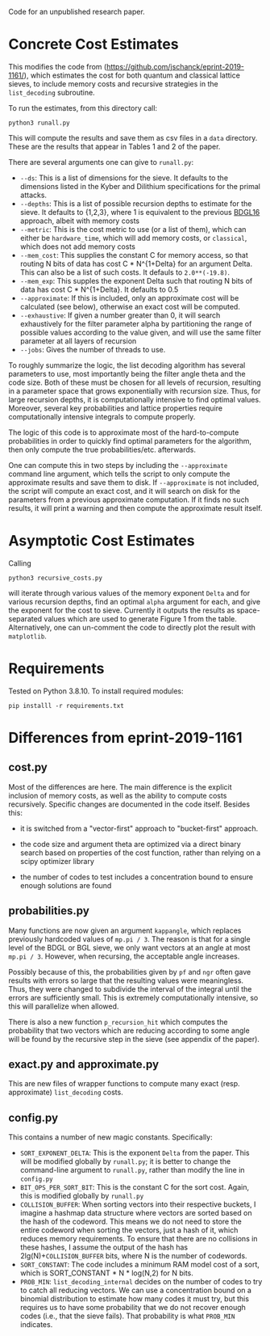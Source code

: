 Code for an unpublished research paper.

# Concrete Cost Estimates
This modifies the code from (https://github.com/jschanck/eprint-2019-1161/), which estimates the cost for both quantum and classical lattice sieves, to include memory costs and recursive strategies in the `list_decoding` subroutine.

To run the estimates, from this directory call:

```
python3 runall.py
```

This will compute the results and save them as csv files in a `data` directory. These are the results that appear in Tables 1 and 2 of the paper.

There are several arguments one can give to `runall.py`:

- `--ds`: This is a list of dimensions for the sieve. It defaults to the dimensions listed in the Kyber and Dilithium specifications for the primal attacks.
- `--depths`: This is a list of possible recursion depths to estimate for the sieve. It defaults to {1,2,3}, where 1 is equivalent to the previous [BDGL16](https://eprint.iacr.org/2015/1128) approach, albeit with memory costs
- `--metric`: This is the cost metric to use (or a list of them), which can either be `hardware_time`, which will add memory costs, or `classical`, which does not add memory costs
- `--mem_cost`: This supplies the constant C for memory access, so that routing N bits of data has cost C * N^{1+Delta} for an argument Delta. This can also be a list of such costs. It defauls to `2.0**(-19.8)`.
- `--mem_exp`: This supples the exponent Delta such that routing N bits of data has cost C * N^{1+Delta}. It defaults to 0.5
- `--approximate`: If this is included, only an approximate cost will be calculated (see below), otherwise an exact cost will be computed.
- `--exhaustive`: If given a number greater than 0, it will search exhaustively for the filter parameter alpha by partitioning the range of possible values according to the value given, and will use the same filter parameter at all layers of recursion
- `--jobs`: Gives the number of threads to use.

To roughly summarize the logic, the list decoding algorithm has several parameters to use, most importantly being the filter angle theta and the code size. Both of these must be chosen for all levels of recursion, resulting in a parameter space that grows exponentially with recursion size. Thus, for large recursion depths, it is computationally intensive to find optimal values. Moreover, several key probabilities and lattice properties require computationally intensive integrals to compute properly. 

The logic of this code is to approximate most of the hard-to-compute probabilities in order to quickly find optimal parameters for the algorithm, then only compute the true probabilities/etc. afterwards.

One can compute this in two steps by including the `--approximate` command line argument, which tells the script to only compute the approximate results and save them to disk. If `--approximate` is not included, the script will compute an exact cost, and it will search on disk for the parameters from a previous approximate computation. If it finds no such results, it will print a warning and then compute the approximate result itself.

# Asymptotic Cost Estimates

Calling

```
python3 recursive_costs.py
```
will iterate through various values of the memory exponent `Delta` and for various recursion depths, find an optimal `alpha` argument for each, and give the exponent for the cost to sieve. Currently it outputs the results as space-separated values which are used to generate Figure 1 from the table. Alternatively, one can un-comment the code to directly plot the result with `matplotlib`.

# Requirements

Tested on Python 3.8.10. To install required modules:

```
pip installl -r requirements.txt
```

# Differences from eprint-2019-1161

## cost.py

Most of the differences are here. The main difference is the explicit inclusion of memory costs, as well as the ability to compute costs recursively. Specific changes are documented in the code itself. Besides this:

- it is switched from a "vector-first" approach to "bucket-first" approach.

- the code size and argument theta are optimized via a direct binary search based on properties of the cost function, rather than relying on a scipy optimizer library

- the number of codes to test includes a concentration bound to ensure enough solutions are found

## probabilities.py

Many functions are now given an argument `kappangle`, which replaces previously hardcoded values of `mp.pi / 3`. The reason is that for a single level of the BDGL or BGL sieve, we only want vectors at an angle at most `mp.pi / 3`. However, when recursing, the acceptable angle increases. 

Possibly because of this, the probabilities given by `pf` and `ngr` often gave results with errors so large that the resulting values were meaningless. Thus, they were changed to subdivide the interval of the integral until the errors are sufficiently small. This is extremely computationally intensive, so this will parallelize when allowed.

There is also a new function `p_recursion_hit` which computes the probability that two vectors which are reducing according to some angle will be found by the recursive step in the sieve (see appendix of the paper).

## exact.py and approximate.py
This are new files of wrapper functions to compute many exact (resp. approximate) `list_decoding` costs.

## config.py

This contains a number of new magic constants. Specifically:

- `SORT_EXPONENT_DELTA`: This is the exponent `Delta` from the paper. This will be modified globally by `runall.py`; it is better to change the command-line argument to `runall.py`, rather than modify the line in `config.py`
- `BIT_OPS_PER_SORT_BIT`: This is the constant C for the sort cost. Again, this is modified globally by `runall.py`
- `COLLISION_BUFFER`: When sorting vectors into their respective buckets, I imagine a hashmap data structure where vectors are sorted based on the hash of the codeword. This means we do not need to store the entire codeword when sorting the vectors, just a hash of it, which reduces memory requirements. To ensure that there are no collisions in these hashes, I assume the output of the hash has 2lg(N)+`COLLISION_BUFFER` bits, where N is the number of codewords.
- `SORT_CONSTANT`: The code includes a minimum RAM model cost of a sort, which is SORT_CONSTANT * N * log(N,2) for N bits.
- `PROB_MIN`: `list_decoding_internal` decides on the number of codes to try to catch all reducing vectors. We can use a concentration bound on a binomial distribution to estimate how many codes it must try, but this requires us to have some probability that we do not recover enough codes (i.e., that the sieve fails). That probability is what `PROB_MIN` indicates.


